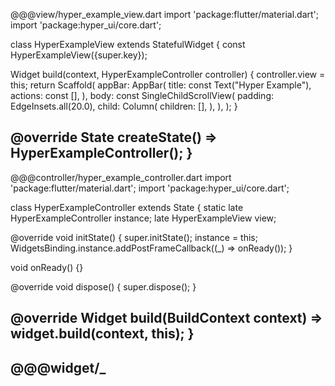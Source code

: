 @@@view/hyper_example_view.dart
import 'package:flutter/material.dart';
import 'package:hyper_ui/core.dart';

class HyperExampleView extends StatefulWidget {
  const HyperExampleView({super.key});

  Widget build(context, HyperExampleController controller) {
    controller.view = this;
    return Scaffold(
      appBar: AppBar(
        title: const Text("Hyper Example"),
        actions: const [],
      ),
      body: const SingleChildScrollView(
        padding: EdgeInsets.all(20.0),
        child: Column(
          children: [],
        ),
      ),
    );
  }

  @override
  State<HyperExampleView> createState() => HyperExampleController();
}
---
@@@controller/hyper_example_controller.dart
import 'package:flutter/material.dart';
import 'package:hyper_ui/core.dart';

class HyperExampleController extends State<HyperExampleView> {
  static late HyperExampleController instance;
  late HyperExampleView view;

  @override
  void initState() {
    super.initState();
    instance = this;
    WidgetsBinding.instance.addPostFrameCallback((_) => onReady());
  }

  void onReady() {}

  @override
  void dispose() {
    super.dispose();
  }

  @override
  Widget build(BuildContext context) => widget.build(context, this);
}
---
@@@widget/_
---